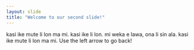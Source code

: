 ```yaml
---
layout: slide
title: "Welcome to our second slide!"
---
```

kasi ike mute li lon ma mi. kasi ike li lon. mi weka e lawa, ona li sin ala. kasi ike mute li lon ma mi.
Use the left arrow to go back!
